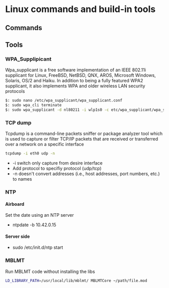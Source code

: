 # Linux commands and build-in tools

## Commands

## Tools

### WPA_Supplipicant

Wpa_supplicant is a free software implementation of an IEEE 802.11i supplicant for Linux, FreeBSD, NetBSD, QNX, AROS, Microsoft Windows, Solaris, OS/2 and Haiku. In addition to being a fully featured WPA2 supplicant, it also implements WPA and older wireless LAN security protocols

```sh
$: sudo nano /etc/wpa_supplicant/wpa_supplicant.conf 
$: sudo wpa_cli terminate
$: sudo wpa_supplicant -d nl80211 -i wlp1s0 -c etc/wpa_supplicant/wpa_supplicant.conf
```

### TCP dump

Tcpdump is a command-line packets sniffer or package analyzer tool which is used to capture or filter TCP/IP packets that are received or transferred over a network on a specific interface

```sh
tcpdump -i eth0 udp -n
```

 * -i switch only capture from desire interface
 * Add protocol to specifiy protocol (udp/tcp)
 * -n doesn't convert addresses (i.e., host addresses, port numbers, etc.) to names


### NTP

#### Airboard
  
Set the date using an NTP server 
* ntpdate -b 10.42.0.15

#### Server side
* sudo /etc/init.d/ntp start

### MBLMT

Run MBLMT code without installing the libs

```sh
LD_LIBRARY_PATH=/usr/local/lib/mblmt/ MBLMTCore ~/path/file.mod
```

